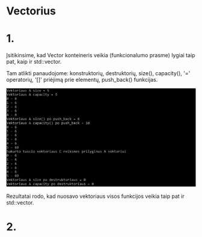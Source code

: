 # Vectorius

# 1.

Įsitikinsime, kad Vector konteineris veikia (funkcionalumo prasme) lygiai taip pat, kaip ir std::vector. 

Tam atlikti panaudojome: konstruktorių, destruktorių, size(), capacity(), '=' operatorių, '[]' priėjimą prie elementų, push_back() funkcijas.

![](Vector/ooop.JPG)

Rezultatai rodo, kad nuosavo vektoriaus visos funkcijos veikia taip pat ir std::vector.

# 2.
